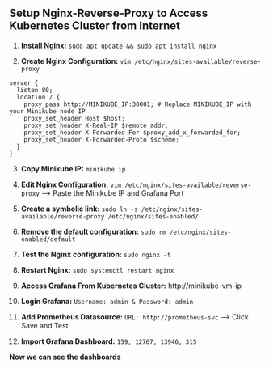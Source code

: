 ## Setup Nginx-Reverse-Proxy to Access Kubernetes Cluster from Internet

1. **Install Nginx:** ```sudo apt update && sudo apt install nginx```

2. **Create Nginx Configuration:** ```vim /etc/nginx/sites-available/reverse-proxy```
```
server {
  listen 80;
  location / {
    proxy_pass http://MINIKUBE_IP:30001; # Replace MINIKUBE_IP with your Minikube node IP
    proxy_set_header Host $host;
    proxy_set_header X-Real-IP $remote_addr;
    proxy_set_header X-Forwarded-For $proxy_add_x_forwarded_for;
    proxy_set_header X-Forwarded-Proto $scheme;
  }
}
```
3. **Copy Minikube IP:** ```minikube ip```

4. **Edit Nginx Configuration:** ```vim /etc/nginx/sites-available/reverse-proxy``` --> Paste the Minikube IP and Grafana Port

5. **Create a symbolic link:** ```sudo ln -s /etc/nginx/sites-available/reverse-proxy /etc/nginx/sites-enabled/```

6. **Remove the default configuration:** ```sudo rm /etc/nginx/sites-enabled/default```

7. **Test the Nginx configuration:** ```sudo nginx -t```

8. **Restart Nginx:** ```sudo systemctl restart nginx```

9. **Access Grafana From Kubernetes Cluster:** http://minikube-vm-ip

10. **Login Grafana:** ```Username: admin & Password: admin```

11. **Add Prometheus Datasource:** ```URL: http://prometheus-svc``` --> Click Save and Test

12. **Import Grafana Dashboard:** ```159, 12767, 13946, 315```


**Now we can see the dashboards**

